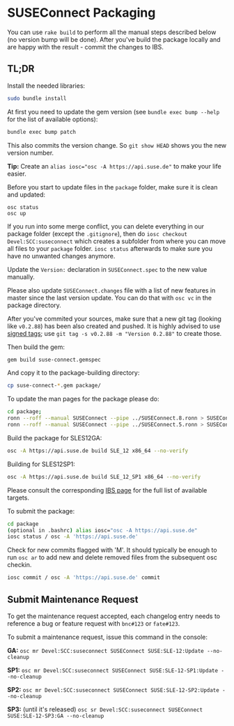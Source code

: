 # SUSEConnect Packaging

You can use `rake build` to perform all the manual steps described below (no version bump will be done).
After you've build the package locally and are happy with the result - commit the changes to IBS.

## TL;DR

Install the needed libraries:

```bash
sudo bundle install
```

At first you need to update the gem version (see `bundle exec bump --help` for the list of available options):

```bash
bundle exec bump patch
```
This also commits the version change. So `git show HEAD` shows you the new version number.


__Tip:__ Create an `alias iosc="osc -A https://api.suse.de"` to make your life easier.

Before you start to update files in the `package` folder, make sure it is clean and updated:
```
osc status
osc up
```

If you run into some merge conflict, you can delete everything in our package folder (except the `.gitignore`), then do
`iosc checkout Devel:SCC:suseconnect` which creates a subfolder from where you can move all files to your `package` folder.
`iosc status` afterwards to make sure you have no unwanted changes anymore.

Update the `Version:` declaration in `SUSEConnect.spec` to the new value manually.

Please also update `SUSEConnect.changes` file with a list of new features in master since the last version update.
You can do that with `osc vc` in the package directory.

After you've commited your sources, make sure that a new git tag (looking like `v0.2.88`) has been also created and pushed. It is highly advised to use [signed tags](https://git-scm.com/book/en/v2/Git-Tools-Signing-Your-Work); use `git tag -s v0.2.88 -m "Version 0.2.88"` to create those.


Then build the gem:

```bash
gem build suse-connect.gemspec
```

And copy it to the package-building directory:

```bash
cp suse-connect-*.gem package/
```

To update the man pages for the package please do:

```bash
cd package;
ronn --roff --manual SUSEConnect --pipe ../SUSEConnect.8.ronn > SUSEConnect.8  && gzip -f SUSEConnect.8
ronn --roff --manual SUSEConnect --pipe ../SUSEConnect.5.ronn > SUSEConnect.5  && gzip -f SUSEConnect.5
```

Build the package for SLES12GA:

```bash
osc -A https://api.suse.de build SLE_12 x86_64 --no-verify
```

Building for SLES12SP1:

```bash
osc -A https://api.suse.de build SLE_12_SP1 x86_64 --no-verify
```

Please consult the corresponding [IBS page](https://build.suse.de/project/repositories/Devel:SCC:suseconnect) for the full list of available targets.


To submit the package:
```bash
cd package
(optional in .bashrc) alias iosc="osc -A https://api.suse.de"
iosc status / osc -A 'https://api.suse.de'
```

Check for new commits flagged with 'M'.
It should typically be enough to run `osc ar` to add new and delete removed files from the subsequent osc checkin.

```bash
iosc commit / osc -A 'https://api.suse.de' commit
```


## Submit Maintenance Request

To get the maintenance request accepted, each changelog entry needs to reference a bug or feature
request with `bnc#123` or `fate#123`.

To submit a maintenance request, issue this command in the console:

__GA:__ `osc mr Devel:SCC:suseconnect SUSEConnect SUSE:SLE-12:Update --no-cleanup`

__SP1:__ `osc mr Devel:SCC:suseconnect SUSEConnect SUSE:SLE-12-SP1:Update --no-cleanup`

__SP2:__ `osc mr Devel:SCC:suseconnect SUSEConnect SUSE:SLE-12-SP2:Update --no-cleanup`

__SP3:__ (until it's released) `osc sr Devel:SCC:suseconnect SUSEConnect SUSE:SLE-12-SP3:GA --no-cleanup`
